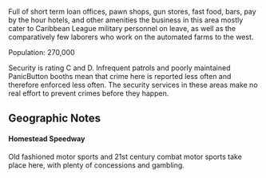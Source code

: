 Full of short term loan offices, pawn shops, gun stores, fast food, bars, pay by the hour hotels, and other amenities the business in this area mostly cater to Caribbean League military personnel on leave, as well as the comparatively few laborers who work on the automated farms to the west.   
  
Population: 270,000  
  
Security is rating C and D. Infrequent patrols and poorly maintained PanicButton booths mean that crime here is reported less often and therefore enforced less often. The security services in these areas make no real effort to prevent crimes before they happen.

## Geographic Notes

#### Homestead Speedway

Old fashioned motor sports and 21st century combat motor sports take place here, with plenty of concessions and gambling.